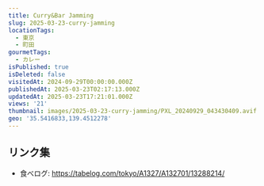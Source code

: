 ```yaml
---
title: Curry&Bar Jamming
slug: 2025-03-23-curry-jamming
locationTags:
  - 東京
  - 町田
gourmetTags:
  - カレー
isPublished: true
isDeleted: false
visitedAt: 2024-09-29T00:00:00.000Z
publishedAt: 2025-03-23T02:17:13.000Z
updatedAt: 2025-03-23T17:21:01.000Z
views: '21'
thumbnail: images/2025-03-23-curry-jamming/PXL_20240929_043430409.avif
geo: '35.5416833,139.4512278'
---
```


## リンク集
- 食べログ: https://tabelog.com/tokyo/A1327/A132701/13288214/
